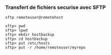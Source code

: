 ### Transfert de fichiers securise avec SFTP
```
sftp remoteuser@remotehost
```
```
sftp> pwd 
sftp> lpwd
sftp> mkdir hostbackup
sftp> cd hostbackup
sftp> put /etc/hosts
sftp> put -r /home/remoteuser/myrepo
```
